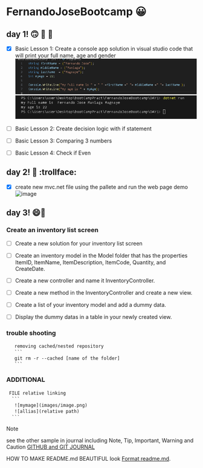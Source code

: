 # FernandoJoseBootcamp :grinning:

   ## **day 1!** :upside_down_face: :poop: :banana:

   - [X] Basic Lesson 1: Create a console app solution in visual studio code that will print your full name, age and gender
     ![codename](images/printNamecode.png)
     ![printname](images/outputName.png)
   - [ ] Basic Lesson 2: Create decision logic with if statement

   - [ ] Basic Lesson 3: Comparing 3 numbers

   - [ ] Basic Lesson 4: Check if Even


   ## **day 2!** :baby: :trollface:
   - [x] create new mvc.net file using the pallete and run the web page demo
 ![image](https://github.com/Fernaniii/FernandoJoseBootcamp/assets/145454557/d939cce0-21ac-45d1-b15b-278102ee9ad1)

   ## **day 3!** :smile::knife:
   ### Create an inventory list screen
            
  - [ ] Create a new solution for your inventory list screen

  - [ ] Create an inventory model in the Model folder that has the properties ItemID, ItemName, ItemDescription, ItemCode, Quantity, and CreateDate.

  - [ ] Create a new controller and name it InventoryController.

  - [ ] Create a new method in the InventoryController and create a new view.

  - [ ] Create a list of your inventory model and add a dummy data.

  - [ ] Display the dummy datas in a table in your newly created view. 



   ### trouble shooting
       removing cached/nested repository
       ```
       git rm -r --cached [name of the folder]
       ```
   ### ADDITIONAL
     FILE relative linking 
      ```
       ![mymage](images/image.png)
       ![allias](relative path)
      ```

 > [!NOTE]
 >see the other sample in journal including Note, Tip, Important, Warning and Caution
 >[GITHUB and GIT JOURNAL](journal.md)


   HOW TO MAKE README.md BEAUTIFUL look [Format readme.md](https://docs.github.com/en/get-started/writing-on-github/getting-started-with-writing-and-formatting-on-github/basic-writing-and-formatting-syntax).


